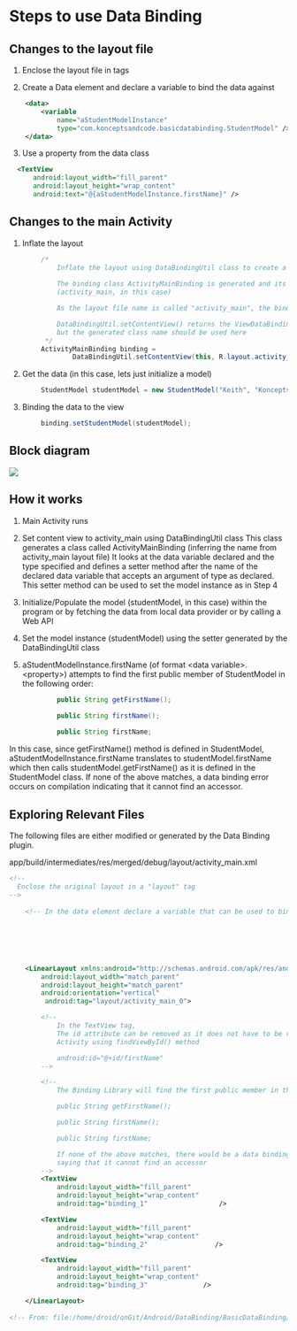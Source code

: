 # Steps to use Data Binding

## Changes to the layout file

1) Enclose the layout file in <layout></layout> tags

2) Create a Data element and declare a variable to bind the data against 
```xml
    <data>
        <variable
            name="aStudentModelInstance"
            type="com.konceptsandcode.basicdatabinding.StudentModel" />
    </data>
```

3) Use a property from the data class

```xml
  <TextView
      android:layout_width="fill_parent"
      android:layout_height="wrap_content"
      android:text="@{aStudentModelInstance.firstName}" />
```

## Changes to the main Activity

1) Inflate the layout
```java
        /*
            Inflate the layout using DataBindingUtil class to create a binding class instance. 
            
            The binding class ActivityMainBinding is generated and its name is inferred from the layout file name 
            (activity_main, in this case)

            As the layout file name is called "activity_main", the binding class generated is called ActivityMainBinding

            DataBindingUtil.setContentView() returns the ViewDataBinding base class,
            but the generated class name should be used here
         */
        ActivityMainBinding binding =
                DataBindingUtil.setContentView(this, R.layout.activity_main);
```


2) Get the data (in this case, lets just initialize a model)

```java
        StudentModel studentModel = new StudentModel("Keith", "Koncepts", 12);
```

3) Binding the data to the view

```java
        binding.setStudentModel(studentModel);
```

## Block diagram

<img src="https://github.com/konceptsandcode/Android/blob/master/DataBinding/BasicDataBinding/_misc/DataBinding.png">

## How it works

1. Main Activity runs

2. Set content view to activity_main using DataBindingUtil class
    This class generates a class called ActivityMainBinding (inferring the name from activity_main layout file)
    It looks at the data variable declared and the type specified and defines a setter method after the name of the declared data variable that accepts an argument of type as declared. This setter method can be used to set the model instance as in Step 4

3. Initialize/Populate the model (studentModel, in this case) within the program or by fetching the data from local data provider or by calling a Web API

4. Set the model instance (studentModel) using the setter generated by the DataBindingUtil class

5. aStudentModelInstance.firstName (of format \<data variable\>.\<property\>) attempts to find the first public member of StudentModel in the following order:
```java
            public String getFirstName();
 
            public String firstName();

            public String firstName;
```
In this case, since getFirstName() method is defined in StudentModel, aStudentModelInstance.firstName translates to studentModel.firstName which then calls studentModel.getFirstName() as it is defined in the StudentModel class. If none of the above matches, a data binding error occurs on compilation indicating that it cannot find an accessor.

## Exploring Relevant Files

The following files are either modified or generated by the Data Binding plugin.

app/build/intermediates/res/merged/debug/layout/activity_main.xml

```xml
<!--
  Enclose the original layout in a "layout" tag
-->
        
    <!-- In the data element declare a variable that can be used to bind against -->
    
                 
                               
                                                                       
           

    <LinearLayout xmlns:android="http://schemas.android.com/apk/res/android"
        android:layout_width="match_parent"
        android:layout_height="match_parent"
        android:orientation="vertical"
         android:tag="layout/activity_main_0">

        <!--
            In the TextView tag,
            The id attribute can be removed as it does not have to be referenced from an
            Activity using findViewById() method

            android:id="@+id/firstName"
        -->

        <!--
            The Binding Library will find the first public member in the following order:

            public String getFirstName();

            public String firstName();

            public String firstName;

            If none of the above matches, there would be a data binding error on compilation
            saying that it cannot find an accessor
        -->
        <TextView
            android:layout_width="fill_parent"
            android:layout_height="wrap_content"
            android:tag="binding_1"                  />

        <TextView
            android:layout_width="fill_parent"
            android:layout_height="wrap_content"
            android:tag="binding_2"                 />

        <TextView
            android:layout_width="fill_parent"
            android:layout_height="wrap_content"
            android:tag="binding_3"              />

    </LinearLayout>
         
<!-- From: file:/home/droid/onGit/Android/DataBinding/BasicDataBinding/app/src/main/res/layout/activity_main.xml -->
```
